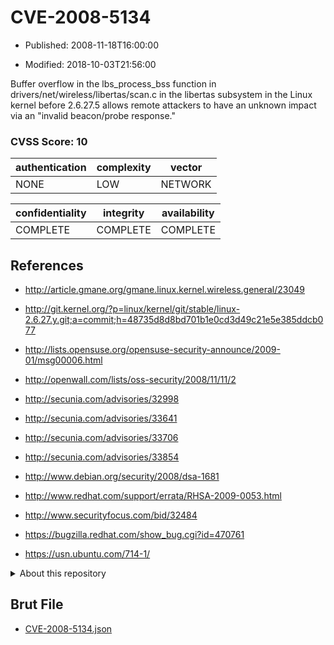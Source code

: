 # CVE-2008-5134

- Published: 2008-11-18T16:00:00

- Modified: 2018-10-03T21:56:00

Buffer overflow in the lbs_process_bss function in drivers/net/wireless/libertas/scan.c in the libertas subsystem in the Linux kernel before 2.6.27.5 allows remote attackers to have an unknown impact via an "invalid beacon/probe response."

### CVSS Score: **10**

| authentication | complexity | vector |
| --- | --- | --- |
| NONE | LOW | NETWORK |

| confidentiality | integrity | availability |
| --- | --- | --- |
| COMPLETE | COMPLETE | COMPLETE |

## References

* http://article.gmane.org/gmane.linux.kernel.wireless.general/23049

* http://git.kernel.org/?p=linux/kernel/git/stable/linux-2.6.27.y.git;a=commit;h=48735d8d8bd701b1e0cd3d49c21e5e385ddcb077

* http://lists.opensuse.org/opensuse-security-announce/2009-01/msg00006.html

* http://openwall.com/lists/oss-security/2008/11/11/2

* http://secunia.com/advisories/32998

* http://secunia.com/advisories/33641

* http://secunia.com/advisories/33706

* http://secunia.com/advisories/33854

* http://www.debian.org/security/2008/dsa-1681

* http://www.redhat.com/support/errata/RHSA-2009-0053.html

* http://www.securityfocus.com/bid/32484

* https://bugzilla.redhat.com/show_bug.cgi?id=470761

* https://usn.ubuntu.com/714-1/

<details>
<summary>About this repository</summary> 

  This repository is part of the project [Live Hack CVE](https://github.com/Live-Hack-CVE). Main website can be found [www.live-hack.org](https://www.live-hack.org) 
  
  Made by [Sn0wAlice](https://github.com/Sn0wAlice) for the people that care about security and need to have a feed of the latest CVEs. Hope you enjoy it, don't forget to star the repo and follow me on [Twitter](https://twitter.com/Sn0wAlice) and [Github](https://github.com/Sn0wAlice). And that is my [personnal website](https://www.alice-snow.me/)

  - [Home Page](https://github.com/Live-Hack-CVE)
  - [Framework](https://github.com/Live-Hack-CVE/cve-framework)
  - [CVE database](https://github.com/Live-Hack-CVE/full_database)
  - [Changelog](https://github.com/Live-Hack-CVE/Changelog)
</details>

## Brut File

* [CVE-2008-5134.json](https://raw.githubusercontent.com/Live-Hack-CVE/full_database/main/cves/2008/CVE-2008-5134.json)

